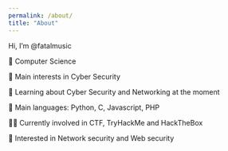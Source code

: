 ```yaml
---
permalink: /about/
title: "About"
---
```


Hi, I’m @fatalmusic

🏫 Computer Science

🔎 Main interests in Cyber Security

🌱 Learning about Cyber Security and Networking at the moment

🌟 Main languages: Python, C, Javascript, PHP

🏴‍☠️ Currently involved in CTF, TryHackMe and HackTheBox

🚩 Interested in Network security and Web security
